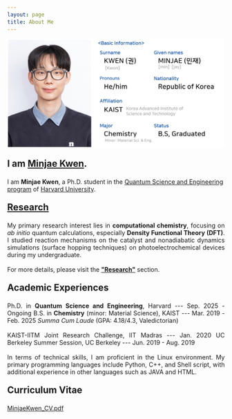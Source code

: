 ```yaml
---
layout: page
title: About Me
---
```


<!-- Research intro. & about me acad.+confer.+skill-->
<img src="/images/AboutMe.png" style="max-width: 100%; height: auto;" />

<p style="font-size: 150%;">
      <strong>I am <a href="/files/MinjaeKwen_CV.pdf">Minjae Kwen</a>.</strong>
</p>

I am <strong>Minjae Kwen</strong>, a Ph.D. student in the <a href="https://gsas.harvard.edu/program/quantum-science-and-engineering">Quantum Science and Engineering program</a> of <a href="https://www.harvard.edu/">Harvard University</a>.
<!--actively conducting research in the <a href="https://www.m-design-lab.net/">M-design Laboratory</a> under the guidance of <a href="https://chem.kaist.ac.kr/eng/faculty/view/id/20">Professor Hyungjun Kim</a>. -->

<p style="font-size: 150%;">
      <a href="https://minjaekwen.github.io/research/">
            <strong>Research</strong>
      </a>
</p>

<p style="text-align: justify;">
My primary research interest lies in <strong>computational chemistry</strong>, focusing on <i>ab initio</i> quantum calculations, especially <strong>Density Functional Theory (DFT)</strong>. I studied reaction mechanisms on the catalyst and nonadiabatic dynamics simulations (surface hopping techniques) on photoelectrochemical devices during my undergraduate.
<br><br>
For more details, please visit the <strong><a href="https://minjaekwen.github.io/research/">"Research"</a></strong> section.
</p>

<p style="font-size: 150%;">
      <strong>Academic Experiences</strong>
</p>

<p style="text-align: justify;">
Ph.D. in <strong>Quantum Science and Engineering</strong>, Harvard --- Sep. 2025 - Ongoing
B.S. in <strong>Chemistry</strong> (minor: Material Science), KAIST --- Mar. 2019 - Feb. 2025
      <i>Summa Cum Laude</i> (GPA: 4.18/4.3, Valedictorian)
<br><br>
KAIST-IITM Joint Research Challenge, IIT Madras --- Jan. 2020
UC Berkeley Summer Session, UC Berkeley --- Jun. 2019 - Aug. 2019
<br><br>
In terms of technical skills, I am proficient in the Linux environment. 
My primary programming languages include Python, C++, and Shell script, with additional experience in other languages such as JAVA and HTML.
</p>

<!--
<p style="font-size: 150%;">
      <strong>Other Experiences</strong>
</p>

<p style="text-align: justify;">
For my alternative military service, I worked at <a href="https://dangaram-k.goegh.kr/dangaram-k/main.do">Dangaram Kindergarten</a> from May 2022 to February 2024. I cared for children with developmental disabilities and mental disorders. I received a <a href="/files/Certificate_of_Commendation.pdf"><strong>Certificate of Commendation</strong></a> for my dedicated social service. This experience helped me develop resilience and a positive approach to challenges.
<br><br>
I have been consistently involved in <a href="/files/Certificate_of_Volunteer(Feb2019-Feb2024).pdf"><strong>volunteer work</strong></a> since middle school. 
I have volunteered over 90 hours during my time at university.
<br><br>
I am passionate about sports, particularly baseball. I was a member of the <a href="https://www.instagram.com/kaistrookiesbb.1986/"><strong>KAIST baseball club "Rookie"</strong></a> for two years.
</p>
-->
<p style="font-size: 150%;">
      <strong>Curriculum Vitae</strong>
</p>

<a href="/files/MinjaeKwen_CV.pdf">MinjaeKwen_CV.pdf</a>


